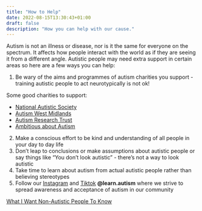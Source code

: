 ```yaml
---
title: "How to Help"
date: 2022-08-15T13:30:43+01:00
draft: false
description: "How you can help with our cause."
---
```


Autism is not an illness or disease, nor is it the same for everyone on the spectrum. It affects how people interact with the world as if they are seeing it from a different angle. Autistic people may need extra support in certain areas so here are a few ways you can help:
1. Be wary of the aims and programmes of autism charities you support - training autistic people to act neurotypically is not ok!

Some good charities to support: 
- [National Autistic Society](https://www.autism.org.uk/)
- [Autism West Midlands](https://autismwestmidlands.org.uk/)
- [Autism Research Trust](https://autismresearchtrust.charity/)
- [Ambitious about Autism](https://www.ambitiousaboutautism.org.uk/)
2. Make a conscious effort to be kind and understanding of all people in your day to day life
3. Don’t leap to conclusions or make assumptions about autistic people or say things like “You don’t look autistic” - there’s not a way to look autistic
4. Take time to learn about autism from actual autistic people rather than believing stereotypes
5. Follow our [Instagram](https://www.instagram.com/learn.autism/) and [Tiktok](https://www.tiktok.com/@learn.autism) **@learn.autism** where we strive to spread awareness and acceptance of autism in our community

[What I Want Non-Autistic People To Know](https://www.authenticallyemily.uk/blog/what-i-want-non-autistic-people-to-know)
